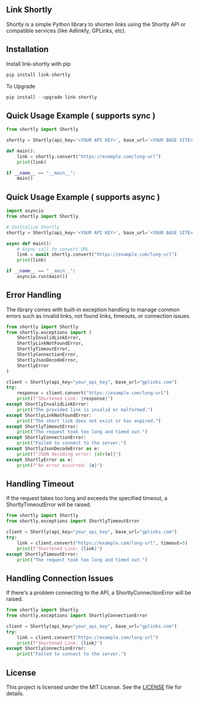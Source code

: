 ## Link Shortly

Shortly is a simple Python library to shorten links using the Shortly API or compatible services (like Adlinkfy, GPLinks, etc).

## Installation

Install link-shortly with pip
```python
pip install link-shortly
```

To Upgrade
```python
pip install --upgrade link-shortly
```

## Quick Usage Example ( supports sync )
```python
from shortly import Shortly

shortly = Shortly(api_key='<YOUR API KEY>', base_url='<YOUR BASE SITE>')

def main():
    link = shortly.convert("https://example.com/long-url")
    print(link)

if __name__ == "__main__":
    main()
```

## Quick Usage Example ( supports async  )
```python
import asyncio
from shortly import Shortly

# Initialize Shortly
shortly = Shortly(api_key='<YOUR API KEY>', base_url='<YOUR BASE SITE>')

async def main():
    # Async call to convert URL
    link = await shortly.convert("https://example.com/long-url")
    print(link)

if __name__ == "__main__":
    asyncio.run(main())
```


## Error Handling

The library comes with built-in exception handling to manage common errors such as invalid links, not found links, timeouts, or connection issues.
```python
from shortly import Shortly
from shortly.exceptions import (
    ShortlyInvalidLinkError,
    ShortlyLinkNotFoundError,
    ShortlyTimeoutError,
    ShortlyConnectionError,
    ShortlyJsonDecodeError,
    ShortlyError
)

client = Shortly(api_key="your_api_key", base_url="gplinks.com")
try:
    response = client.convert("https://example.com/long-url")
    print(f"Shortened Link: {response}")
except ShortlyInvalidLinkError:
    print("The provided link is invalid or malformed.")
except ShortlyLinkNotFoundError:
    print("The short link does not exist or has expired.")
except ShortlyTimeoutError:
    print("The request took too long and timed out.")
except ShortlyConnectionError:
    print("Failed to connect to the server.")
except ShortlyJsonDecodeError as e:
    print(f"JSON decoding error: {str(e)}")
except ShortlyError as e:
    print(f"An error occurred: {e}")
```

## Handling Timeout

If the request takes too long and exceeds the specified timeout, a ShortlyTimeoutError will be raised.
```python
from shortly import Shortly
from shortly.exceptions import ShortlyTimeoutError

client = Shortly(api_key="your_api_key", base_url="gplinks.com")
try:
    link = client.convert("https://example.com/long-url", timeout=5)
    print(f"Shortened Link: {link}")
except ShortlyTimeoutError:
    print("The request took too long and timed out.")
```

## Handling Connection Issues

If there's a problem connecting to the API, a ShortlyConnectionError will be raised.
```python
from shortly import Shortly
from shortly.exceptions import ShortlyConnectionError

client = Shortly(api_key="your_api_key", base_url="gplinks.com")
try:
    link = client.convert("https://example.com/long-url")
    print(f"Shortened Link: {link}")
except ShortlyConnectionError:
    print("Failed to connect to the server.")
```

## License

This project is licensed under the MIT License. See the [LICENSE](LICENSE) file for details.
